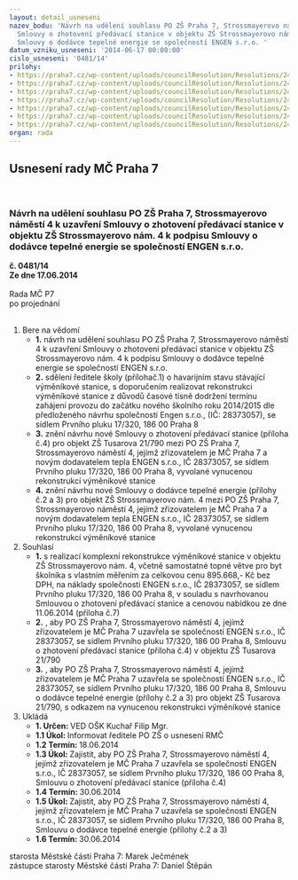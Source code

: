 ```yaml
---
layout: detail_usneseni
nazev_bodu: 'Návrh na udělení souhlasu PO ZŠ Praha 7, Strossmayerovo náměstí 4 k uzavření
  Smlouvy o zhotovení předávací stanice v objektu ZŠ Strossmayerovo nám. 4  k podpisu
  Smlouvy o dodávce tepelné energie se společností ENGEN s.r.o. '
datum_vzniku_usneseni: '2014-06-17 00:00:00'
cislo_usneseni: '0481/14'
prilohy:
- https://praha7.cz/wp-content/uploads/councilResolution/Resolutions/24900/33-14-z%c5%a1_str_sodte_2014-06-11.docx
- https://praha7.cz/wp-content/uploads/councilResolution/Resolutions/24900/33-14-z%c5%a1_str_sodte_p%c5%99%c3%adlohy_2014-06-11.docx
- https://praha7.cz/wp-content/uploads/councilResolution/Resolutions/24900/33-14-z%c5%a1_str_smlouva_o_zhotoven%c3%ad_vs_2014-06-11_v1.docx
- https://praha7.cz/wp-content/uploads/councilResolution/Resolutions/24900/33-14-v%c3%bdpis_or_engen.pdf
- https://praha7.cz/wp-content/uploads/councilResolution/Resolutions/24900/33-14-v%c3%bdpis_z_kn_z%c5%a1_stross._n%c3%a1m.pdf
- https://praha7.cz/wp-content/uploads/councilResolution/Resolutions/24900/33-14-z%c5%a1_str_nab%c3%addka.pdf
- https://praha7.cz/wp-content/uploads/councilResolution/Resolutions/24900/33-14-z%c5%a1_str_rozpo%c4%8det.pdf
organ: rada
---
```

<div id="ucUsn_pList" class="usn">
	<span><h2>Usnesení rady MČ Praha 7 </h2>
<br></span><div class="standBody">
<span><h3>Návrh na udělení souhlasu PO ZŠ Praha 7, Strossmayerovo náměstí 4 k uzavření Smlouvy o zhotovení předávací stanice v objektu ZŠ Strossmayerovo nám. 4  k podpisu Smlouvy o dodávce tepelné energie se společností ENGEN s.r.o. </h3></span><div class="center">
		<strong>č. 0481/14</strong><br>
	</div>
<div class="center">
		<strong>Ze dne 17.06.2014</strong><br><br>
	</div>Rada MČ P7<br> po projednání<br><br><ol>
<li>Bere na vědomí<ul>
<li>
<strong>1.</strong> návrh na udělení souhlasu PO ZŠ Praha 7, Strossmayerovo náměstí 4 k uzavření Smlouvy o zhotovení předávací stanice v objektu ZŠ Strossmayerovo nám. 4  k podpisu Smlouvy o dodávce tepelné energie se společností ENGEN s.r.o. </li>
<li>
<strong>2.</strong> sdělení ředitele školy (přílohač.1) o havarijním stavu stávající výměníkové stanice, s doporučením realizovat rekonstrukci výměníkové stanice z důvodů časové tísně dodržení termínu zahájení provozu do začátku nového školního roku 2014/2015 dle předloženého návrhu společnosti Engen s.r.o., (IČ: 28373057), se sídlem Prvního pluku 17/320, 186 00  Praha 8</li>
<li>
<strong>3.</strong> znění návrhu nové Smlouvy o zhotovení předávací stanice (příloha č.4) pro objekt  ZŠ Tusarova 21/790 mezi PO ZŠ Praha 7, Strossmayerovo náměstí 4, jejímž zřizovatelem je MČ Praha 7 a novým dodavatelem tepla ENGEN s.r.o., IČ 28373057, se sídlem Prvního pluku 17/320, 186 00  Praha 8, vyvolané vynucenou rekonstrukcí výměníkové stanice</li>
<li>
<strong>4.</strong> znění návrhu nové Smlouvy o dodávce tepelné energie (přílohy č.2 a 3) pro objekt  ZŠ Strossmayerovo nám. 4  mezi PO ZŠ Praha 7, Strossmayerovo náměstí 4, jejímž zřizovatelem je MČ Praha 7 a novým dodavatelem tepla ENGEN s.r.o., IČ 28373057, se sídlem Prvního pluku 17/320, 186 00  Praha 8, vyvolané vynucenou rekonstrukcí výměníkové stanice</li>
</ul>
</li>
<li>Souhlasí<ul>
<li>
<strong>1.</strong> s realizací komplexní rekonstrukce výměníkové stanice v objektu ZŠ Strossmayerovo nám. 4, včetně samostatné topné větve pro byt školníka s vlastním měřením za celkovou cenu 895.668,- Kč bez DPH, na náklady společnosti ENGEN s.r.o., IČ 28373057, se sídlem Prvního pluku 17/320, 186 00  Praha 8, v souladu s navrhovanou Smlouvou o zhotovení předávací stanice a cenovou nabídkou ze dne 11.06.2014 (příloha č.7)</li>
<li>
<strong>2.</strong> , aby PO ZŠ Praha 7, Strossmayerovo náměstí 4, jejímž zřizovatelem je MČ Praha 7 uzavřela se společností ENGEN s.r.o., IČ 28373057, se sídlem Prvního pluku 17/320, 186 00  Praha 8, Smlouvu o zhotovení předávací stanice (příloha č.4) v objektu ZŠ Tusarova 21/790</li>
<li>
<strong>3.</strong> , aby PO ZŠ Praha 7, Strossmayerovo náměstí 4, jejímž zřizovatelem je MČ Praha 7 uzavřela se společností ENGEN s.r.o., IČ 28373057, se sídlem Prvního pluku 17/320, 186 00  Praha 8, Smlouvu o dodávce tepelné energie (přílohy č.2 a 3) pro objekt ZŠ Tusarova 21/790, s odkazem na vynucenou rekonstrukci výměníkové stanice</li>
</ul>
</li>
<li>Ukládá<ul>
<li>
<strong>1. Určen: </strong>VED OŠK Kuchař Filip Mgr.</li>
<li>
<strong>1.1 Úkol: </strong>Informovat ředitele PO ZŠ o usnesení RMČ</li>
<li>
<strong>1.2 Termín: </strong>18.06.2014</li>
<li>
<strong>1.3 Úkol: </strong>Zajistit, aby PO ZŠ Praha 7, Strossmayerovo náměstí 4, jejímž zřizovatelem je MČ Praha 7 uzavřela se společností ENGEN s.r.o., IČ 28373057, se sídlem Prvního pluku 17/320, 186 00  Praha 8, Smlouvu o zhotovení předávací stanice (příloha č.4)</li>
<li>
<strong>1.4 Termín: </strong>30.06.2014</li>
<li>
<strong>1.5 Úkol: </strong>Zajistit, aby PO ZŠ Praha 7, Strossmayerovo náměstí 4, jejímž zřizovatelem je MČ Praha 7 uzavřela se společností ENGEN s.r.o., IČ 28373057, se sídlem Prvního pluku 17/320, 186 00  Praha 8, Smlouvu o dodávce tepelné energie (přílohy č.2 a 3)</li>
<li>
<strong>1.6 Termín: </strong>30.06.2014</li>
</ul>
</li>
</ol>starosta Městské části Praha 7: Marek Ječmének<br>zástupce starosty Městské části Praha 7: Daniel Štěpán 
</div>
</div>